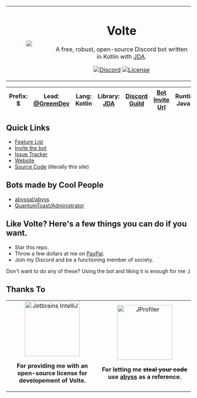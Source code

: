 <table>
    <tr>
        <td align="center" width="25%">
            <img src="https://i.greemdev.net/volte_default.png"></img>
        </td>
        <td align="center" width="75%">

# Volte

A free, robust, open-source Discord bot written in Kotlin with [JDA](https://github.com/DV8FromTheWorld/JDA).

[![Discord](https://img.shields.io/discord/405806471578648588.svg?color=7000FB&label=discord&style=for-the-badge)](https://discord.gg/H8bcFr2)
[![License](https://img.shields.io/github/license/GreemDev/Volte.svg?color=7000FB&style=for-the-badge)](https://github.com/GreemDev/Volte/blob/rewrite/LICENSE)
</td>
</tr>
</table>

|**Prefix**: $|**Lead:** [@GreemDev](https://github.com/GreemDev)|**Lang:** Kotlin|**Library:** [JDA](https://github.com/DV8FromTheWorld/JDA)|[Discord Guild](https://discord.gg/H8bcFr2)|[Bot Invite Url](https://greemdev.net/invite)|**Runtime**: Java 11
|---|---|---|---|---|---|---|


## Quick Links

- [Feature List](https://github.com/Ultz/Volte/wiki/Features)
- [Invite the bot](https://greemdev.net/Invite)
- [Issue Tracker](https://github.com/Ultz/Volte/issues)
- [Website](https://greemdev.net/Volte)
- [Source Code](https://github.com/Ultz/Volte) (literally this site)

## Bots made by Cool People

* [abyssal/abyss](https://github.com/abyssal/Abyss)
* [QuantumToast/Administrator](https://gitlab.com/QuantumToast/Administrator)

## Like Volte? Here's a few things you can do if you want.

* Star this repo.
* Throw a few dollars at me on [PayPal](https://paypal.me/greemdev).
* Join my Discord and be a functioning member of society.

Don't want to do any of these? Using the bot and liking it is enough for me :)

## Thanks To

<table>
    <tr>
        <td align="center" width="50%">
            <a href="https://www.jetbrains.com/idea/"><img src="https://upload.wikimedia.org/wikipedia/commons/thumb/d/d5/IntelliJ_IDEA_Logo.svg/1200px-IntelliJ_IDEA_Logo.svg.png" alt="Jetbrains IntelliJ" width="150px" height="150"/></a>
            <p><strong>For providing me with an open-source license for developement of Volte.</strong></p>            
        </td>
        <td align="center" width="50%">
            <a href="https://github.com/abyssal/abyss"><img src="https://avatars1.githubusercontent.com/u/44521335" alt="JProfiler" width="150px"/></a>
            <p><strong>For letting me <strike>steal your code</strike> use <a href="https://github.com/abyssal/abyss">abyss</a> as a reference.</strong></p>
        </td>
    </tr>
</table>

